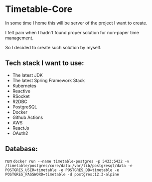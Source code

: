 # Timetable-Core

In some time I home this will be server of the project I want to create.

I felt pain when I hadn't found proper solution for non-paper time management.

So I decided to create such solution by myself.

## Tech stack I want to use:
* The latest JDK
* The latest Spring Framework Stack
* Kubernetes
* Reactive
* RSocket
* R2DBC
* PostgreSQL
* Docker
* Github Actions
* AWS
* ReactJs
* OAuth2

## Database:
run `docker run --name timetable-postgres -p 5433:5432 -v /timetable/postgres/core/data:/var/lib/postgresql/data -e POSTGRES_USER=timetable -e POSTGRES_DB=timetable -e POSTGRES_PASSWORD=timetable -d postgres:12.3-alpine`

